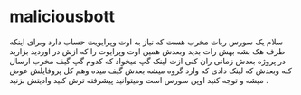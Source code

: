 # maliciousbott
سلام یک سورس ربات مخرب هست که نیاز به اوت وپرایویت حساب دارد وبرای اینکه طرف هک بشه بهش رات بدید وبعدش همین اوت وپرایوت را که ازش در اوردید بزارید در پروژه بعدش زمانی ران کنی ازت لینک گپ میخواد که کدوم گپ گیف مخرب ارسال کنه وبعدش که لینک دادی که وارد گروه میشه بعدش گیف میده وهم کل پروفایلش عوض میشه 
و توجه کنید اوپن سورس است ومیتوانید پیشرفته ترش کنید وادیتش بزنید .
